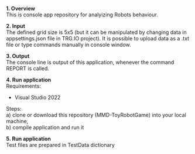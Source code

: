 <b>1. Overview</b>   
   This is console app repository for analyizing Robots behaviour.
   
<b>2. Input</b>  
   The defined grid size is 5x5 (but it can be manipulated by changing data in appsettings.json file in TRG.IO project).
   It is possible to upload data as a .txt file or type commands manually in console window.
   
<b>3. Output</b>  
   The console line is output of this application, whenever the command REPORT is called.
   
<b>4. Run application</b>  
  Requirements:  
   - Visual Studio 2022
   
  Steps:   
   a) clone or download this repository (MMD-ToyRobotGame) into your local machine,  
   b) compile application and run it

<b>5. Run application</b>    
  Test files are prepared in TestData dictionary
